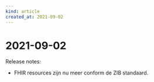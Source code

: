 ```yaml
---
kind: article
created_at: 2021-09-02
---
```


# 2021-09-02

Release notes:

* FHIR resources zijn nu meer conform de ZIB standaard.
